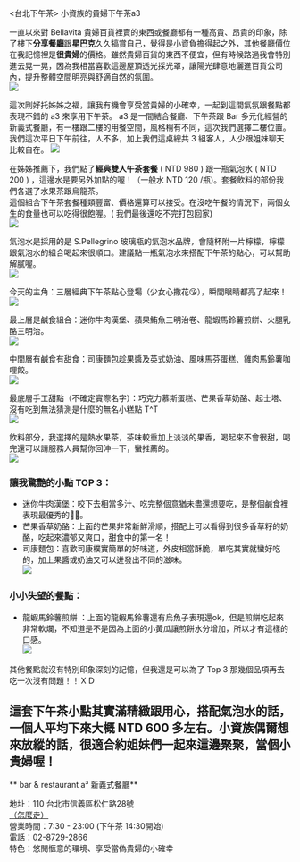 \<台北下午茶\> 小資族的貴婦下午茶a3

一直以來對 Bellavita 貴婦百貨裡賣的東西或餐廳都有一種高貴、昂貴的印象，除了樓下**分享餐廳**跟**星巴克**久久犒賞自己，覺得是小資負擔得起之外，其他餐廳價位在我記憶裡是**很貴婦**的價格。雖然貴婦百貨的東西不便宜，但有時候路過我會特別進去晃一晃，因為我相當喜歡這邊屋頂透光採光罩，讓陽光肆意地灑進百貨公司內，提升整體空間明亮與舒適自然的氛圍。  
![](%E6%8E%A1%E5%85%89%E7%BD%A9.jpg)

這次剛好托姊姊之福，讓我有機會享受當貴婦的小確幸，一起到這間氣氛跟餐點都表現不錯的 a3 來享用下午茶。
a3 是一間結合餐廳、下午茶跟 Bar 多元化經營的新義式餐廳，有一樓跟二樓的用餐空間，風格稍有不同，這次我們選擇二樓位置。我們這次平日下午前往，人不多，加上我們這桌總共 3 組客人，人少跟姐妹聊天比較自在。
![](%E7%92%B0%E5%A2%83.jpg)

在姊姊推薦下，我們點了**經典雙人午茶套餐** ( NTD 980 ) 跟一瓶氣泡水 ( NTD 200 ) ，這邊水是要另外加點的喔！（一般水 NTD 120 /瓶)。套餐飲料的部份我們各選了水果茶跟烏龍茶。  
這個組合下午茶套餐種類豐富、價格還算可以接受。在沒吃午餐的情況下，兩個女生的食量也可以吃得很飽喔。( 我們最後還吃不完打包回家)  
![](Menu.jpg)

氣泡水是採用的是 S.Pellegrino 玻璃瓶的氣泡水品牌，會隨杯附一片檸檬，檸檬跟氣泡水的組合喝起來很順口。建議點一瓶氣泡水來搭配下午茶的點心，可以幫助解膩喔。  
![](%E6%B0%A3%E6%B3%A1%E6%B0%B4.jpg)

今天的主角：三層經典下午茶點心登場（少女心撒花😘），瞬間眼睛都亮了起來！  
![](%E4%B8%8B%E5%8D%88%E8%8C%B6.jpg)

最上層是鹹食組合：迷你牛肉漢堡、蘋果鮪魚三明治卷、龍蝦馬鈴薯煎餅、火腿乳酪三明治。  
![](%E9%B9%B9%E9%A3%9F.jpg)

中間層有鹹食有甜食：司康麵包趁果醬及英式奶油、風味馬芬蛋糕、雞肉馬鈴薯咖哩餃。  
![](%E4%B8%AD%E9%96%93.jpg)

最底層手工甜點（不確定實際名字）：巧克力慕斯蛋糕、芒果香草奶酪、起士塔、沒有吃到無法猜測是什麼的無名小糕點 T^T  
![](%E5%BA%95%E5%B1%A4.jpg)

飲料部分，我選擇的是熱水果茶，茶味較重加上淡淡的果香，喝起來不會很甜，喝完還可以請服務人員幫你回沖一下，蠻推薦的。  
![](%E9%A3%B2%E6%96%99.jpg)

### 讓我驚艷的小點 TOP 3：
- 迷你牛肉漢堡：咬下去相當多汁、吃完整個意猶未盡還想要吃，是整個鹹食裡表現最優秀的👍🏻。
- 芒果香草奶酪：上面的芒果非常新鮮滑順，搭配上可以看得到很多香草籽的奶酪，吃起來濃郁又爽口，甜食中的第一名！
- 司康麵包：喜歡司康樸實簡單的好味道，外皮相當酥脆，單吃其實就蠻好吃的，加上果醬或奶油又可以迸發出不同的滋味。  
	![](%E6%8E%A8%E8%96%A6.jpg)
### 小小失望的餐點：
- 龍蝦馬鈴薯煎餅 ：上面的龍蝦馬鈴薯還有烏魚子表現還ok，但是煎餅吃起來非常軟爛，不知道是不是因為上面的小黃瓜讓煎餅水分增加，所以才有這樣的口感。  
	![](%E7%85%8E%E9%A4%85.jpg)

其他餐點就沒有特別印象深刻的記憶，但我還是可以為了 Top 3 那幾個品項再去吃一次沒有問題！！ＸＤ

這套下午茶小點其實滿精緻跟用心，搭配氣泡水的話，一個人平均下來大概 NTD 600 多左右。小資族偶爾想來放縱的話，很適合約姐妹們一起來這邊聚聚，當個小貴婦喔！
---- 
** bar & restaurant a³ 新義式餐廳**

地址：110 台北市信義區松仁路28號  
[（怎麼走）](https://goo.gl/maps/F5oV43zBAzu)  
營業時間：7:30 - 23:00 (下午茶 14:30開始)  
電話：02-8729-2866  
特色：悠閒愜意的環境、享受當偽貴婦的小確幸


